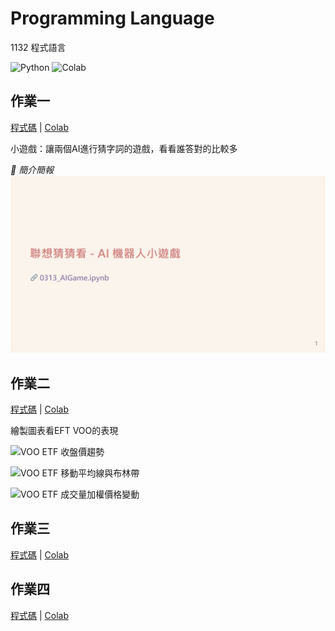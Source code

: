 # Programming Language
1132 程式語言

![Python](https://img.shields.io/badge/Python-3776AB?style=for-the-badge&logo=python&logoColor=white) ![Colab](https://img.shields.io/badge/Colab-F9AB00?style=for-the-badge&logo=googlecolab&color=525252)

## 作業一
[程式碼](./0313_AIGame.ipynb) | [Colab](https://colab.research.google.com/github/samko5sam/programming-language-class/blob/main/0313_AIGame.ipynb)

小遊戲：讓兩個AI進行猜字詞的遊戲，看看誰答對的比較多

_🔽 簡介簡報_
[![Introduction Slides](./intro/wtw/wtw.jpg)](https://samko5sam.github.io/programming-language-class/wtw.html)

## 作業二

[程式碼](./0320_DataVisualization.ipynb) | [Colab](https://colab.research.google.com/github/samko5sam/programming-language-class/blob/main/0320_DataVisualization.ipynb)

繪製圖表看EFT VOO的表現

![VOO ETF 收盤價趨勢](https://github.com/user-attachments/assets/442df4ed-eab5-44a0-8840-a8fedddcc5db)

![VOO ETF 移動平均線與布林帶](https://github.com/user-attachments/assets/7b68d0c0-43a4-4ba8-ad60-eb6bec18b754)

![VOO ETF 成交量加權價格變動](https://github.com/user-attachments/assets/522f7e40-b611-466d-bea5-c5b44a45d88a)

## 作業三

[程式碼](./0327_Visualization.ipynb) | [Colab](https://colab.research.google.com/github/samko5sam/programming-language-class/blob/main/0327_Visualization.ipynb)

## 作業四

[程式碼](./0410_TextProcessing.ipynb) | [Colab](https://colab.research.google.com/github/samko5sam/programming-language-class/blob/main/0410_TextProcessing.ipynb)

